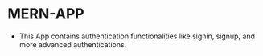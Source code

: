 # MERN-APP

- This App contains authentication functionalities like signin, signup, and more advanced authentications.
